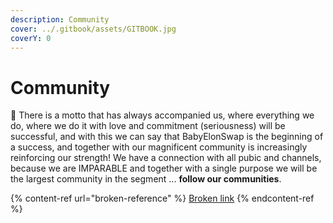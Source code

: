 ```yaml
---
description: Community
cover: ../.gitbook/assets/GITBOOK.jpg
coverY: 0
---
```


# Community

:tada: There is a motto that has always accompanied us, where everything we do, where we do it with love and commitment (seriousness) will be successful, and with this we can say that BabyElonSwap is the beginning of a success, and together with our magnificent community is increasingly reinforcing our strength! We have a connection with all pubic and channels, because we are IMPARABLE and together with a single purpose we will be the largest community in the segment ... **follow our communities**.

{% content-ref url="broken-reference" %}
[Broken link](broken-reference)
{% endcontent-ref %}

